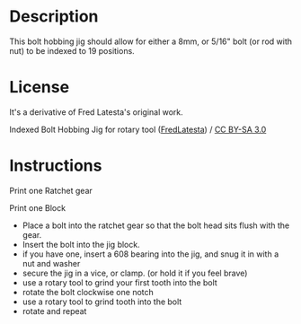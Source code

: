 Description
===========
This bolt hobbing jig should allow for either a 8mm, or 5/16" bolt (or rod with nut) to be indexed to 19 positions. 

License
=======
It's a derivative of Fred Latesta's original work. 
<div xmlns:cc="http://creativecommons.org/ns#" xmlns:dct="http://purl.org/dc/terms/" about="http://www.thingiverse.com/thing:15210"><span property="dct:title">Indexed Bolt Hobbing Jig for rotary tool</span> (<a rel="cc:attributionURL" property="cc:attributionName" href="http://www.thingiverse.com/thing:15210">FredLatesta</a>) / <a rel="license" href="http://creativecommons.org/licenses/by-sa/3.0/">CC BY-SA 3.0</a></div>

 
Instructions
============

Print one Ratchet gear

Print one Block

* Place a bolt into the ratchet gear so that the bolt head sits flush with the gear. 
* Insert the bolt into the jig block.
* if you have one, insert a 608 bearing into the jig, and snug it in with a nut and washer
* secure the jig in a vice, or clamp. (or hold it if you feel brave)
* use a rotary tool to grind your first tooth into the bolt
* rotate the bolt clockwise one notch
* use a rotary tool to grind tooth into the bolt
* rotate and repeat